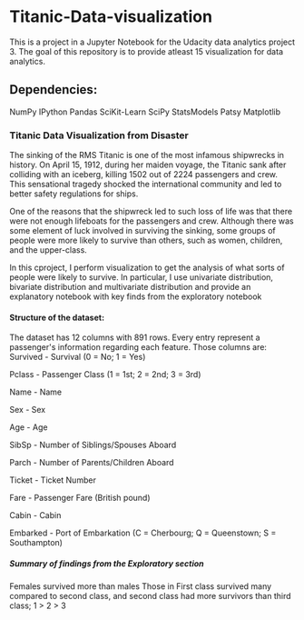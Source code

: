 # Titanic-Data-visualization
This is a project in a Jupyter Notebook for the Udacity data analytics project 3. The goal of this repository is to provide atleast 15 visualization for data analytics.
## Dependencies: 
NumPy
IPython
Pandas
SciKit-Learn
SciPy
StatsModels
Patsy
Matplotlib
###  Titanic Data Visualization from Disaster
The sinking of the RMS Titanic is one of the most infamous shipwrecks in history. On April 15, 1912, during her maiden voyage, the Titanic sank after colliding with an iceberg, killing 1502 out of 2224 passengers and crew. This sensational tragedy shocked the international community and led to better safety regulations for ships.

One of the reasons that the shipwreck led to such loss of life was that there were not enough lifeboats for the passengers and crew. Although there was some element of luck involved in surviving the sinking, some groups of people were more likely to survive than others, such as women, children, and the upper-class.

In this cproject, I perform visualization to get the analysis of what sorts of people were likely to survive. In particular, I use univariate distribution, bivariate distribution and multivariate distribution and provide an explanatory notebook with key finds from the exploratory notebook
#### Structure of the dataset:
The dataset has 12 columns with 891 rows. Every entry represent a passenger's information regarding each feature. Those columns are:
Survived - Survival (0 = No; 1 = Yes)

Pclass - Passenger Class (1 = 1st; 2 = 2nd; 3 = 3rd)

Name - Name

Sex - Sex

Age - Age

SibSp - Number of Siblings/Spouses Aboard

Parch - Number of Parents/Children Aboard

Ticket - Ticket Number

Fare - Passenger Fare (British pound)

Cabin - Cabin

Embarked - Port of Embarkation (C = Cherbourg; Q = Queenstown; S = Southampton)
##### Summary of findings from the Exploratory section
Females survived more than males
Those in First class survived many compared to second class, and second class had more survivors than third class; 1 > 2 > 3
